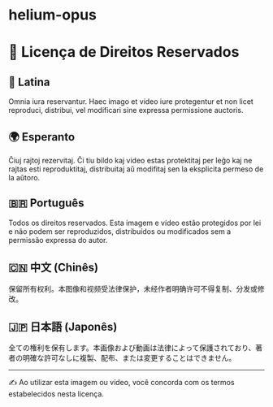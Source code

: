 # helium-opus

# 📜 Licença de Direitos Reservados

## 📖 Latina
Omnia iura reservantur. Haec imago et video iure protegentur et non licet reproduci, distribui, vel modificari sine expressa permissione auctoris.

## 🌍 Esperanto
Ĉiuj rajtoj rezervitaj. Ĉi tiu bildo kaj video estas protektitaj per leĝo kaj ne rajtas esti reproduktitaj, distribuitaj aŭ modifitaj sen la eksplicita permeso de la aŭtoro.

## 🇧🇷 Português
Todos os direitos reservados. Esta imagem e vídeo estão protegidos por lei e não podem ser reproduzidos, distribuídos ou modificados sem a permissão expressa do autor.

## 🇨🇳 中文 (Chinês)
保留所有权利。本图像和视频受法律保护，未经作者明确许可不得复制、分发或修改。

## 🇯🇵 日本語 (Japonês)
全ての権利を保有します。本画像および動画は法律によって保護されており、著者の明確な許可なしに複製、配布、または変更することはできません。

---

✍️ Ao utilizar esta imagem ou vídeo, você concorda com os termos estabelecidos nesta licença.
